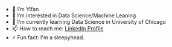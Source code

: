 - 👋 I’m Yifan
- 👀 I’m interested in Data Science/Machine Leaning
- 🌱 I’m currently learning Data Science in University of Chicago
- 📫 How to reach me: [LinkedIn Profile](https://www.linkedin.com/in/yifan-han-6860441b0/)
- ⚡ Fun fact: I'm a sleepyhead.

<!---
Yifan0110/Yifan0110 is a ✨ special ✨ repository because its `README.md` (this file) appears on your GitHub profile.
You can click the Preview link to take a look at your changes.
--->
